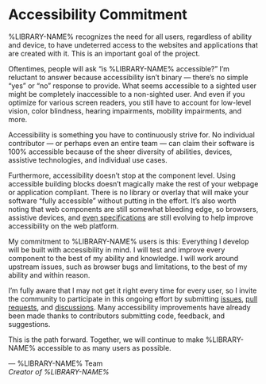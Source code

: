 # Accessibility Commitment

%LIBRARY-NAME% recognizes the need for all users, regardless of ability and device, to have undeterred access to the websites and applications that are created with it. This is an important goal of the project.

Oftentimes, people will ask “is %LIBRARY-NAME% accessible?” I’m reluctant to answer because accessibility isn’t binary — there’s no simple “yes” or “no” response to provide. What seems accessible to a sighted user might be completely inaccessible to a non-sighted user. And even if you optimize for various screen readers, you still have to account for low-level vision, color blindness, hearing impairments, mobility impairments, and more.

Accessibility is something you have to continuously strive for. No individual contributor — or perhaps even an entire team — can claim their software is 100% accessible because of the sheer diversity of abilities, devices, assistive technologies, and individual use cases.

Furthermore, accessibility doesn’t stop at the component level. Using accessible building blocks doesn’t magically make the rest of your webpage or application compliant. There is no library or overlay that will make your software “fully accessible” without putting in the effort. It’s also worth noting that web components are still somewhat bleeding edge, so browsers, assistive devices, and [even specifications](https://wicg.github.io/aom/spec/) are still evolving to help improve accessibility on the web platform.

My commitment to %LIBRARY-NAME% users is this: Everything I develop will be built with accessibility in mind. I will test and improve every component to the best of my ability and knowledge. I will work around upstream issues, such as browser bugs and limitations, to the best of my ability and within reason.

I’m fully aware that I may not get it right every time for every user, so I invite the community to participate in this ongoing effort by submitting [issues](%REPO-URL%/issues?q=is%3Aissue+is%3Aopen+label%3Aa11y), [pull requests](%REPO-URL%/pulls?q=is%3Aopen+is%3Apr+label%3Aa11y), and [discussions](%REPO-URL%/discussions). Many accessibility improvements have already been made thanks to contributors submitting code, feedback, and suggestions.

This is the path forward. Together, we will continue to make %LIBRARY-NAME% accessible to as many users as possible.

— %LIBRARY-NAME% Team<br>
_Creator of %LIBRARY-NAME%_
